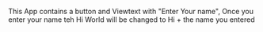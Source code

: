 This App contains a button and Viewtext with "Enter Your name", Once you enter your name teh Hi World will be changed to Hi + the name you entered 
